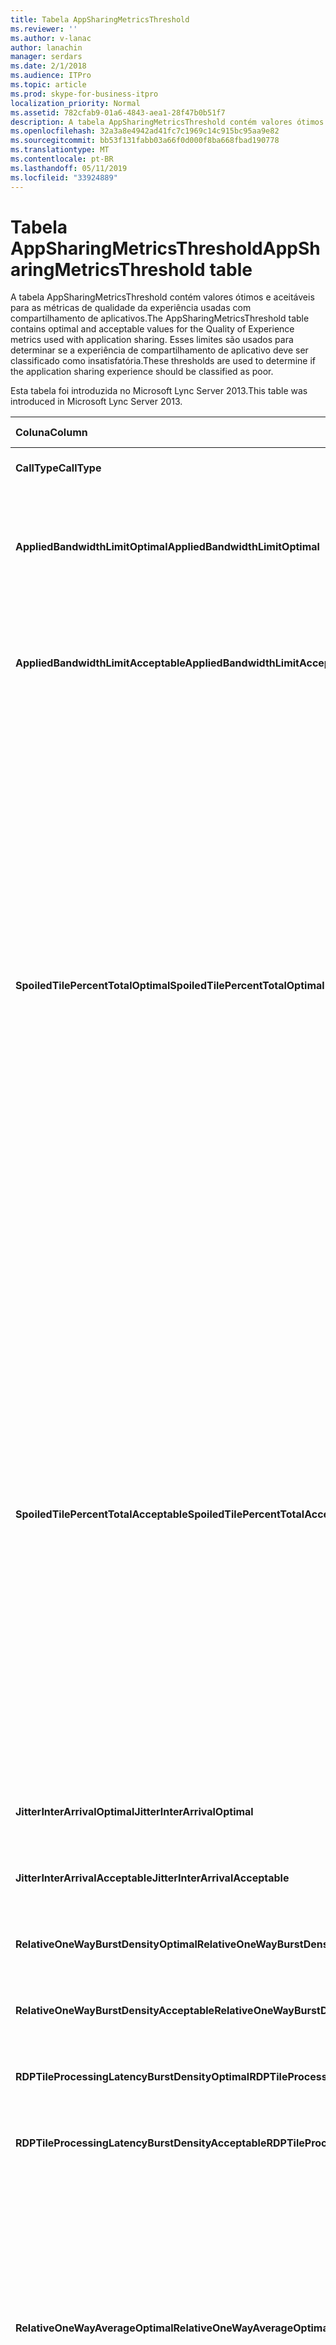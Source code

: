 ```yaml
---
title: Tabela AppSharingMetricsThreshold
ms.reviewer: ''
ms.author: v-lanac
author: lanachin
manager: serdars
ms.date: 2/1/2018
ms.audience: ITPro
ms.topic: article
ms.prod: skype-for-business-itpro
localization_priority: Normal
ms.assetid: 782cfab9-01a6-4843-aea1-28f47b0b51f7
description: A tabela AppSharingMetricsThreshold contém valores ótimos e aceitáveis para as métricas de qualidade da experiência usadas com compartilhamento de aplicativos. Esses limites são usados para determinar se a experiência de compartilhamento de aplicativo deve ser classificado como insatisfatória.
ms.openlocfilehash: 32a3a8e4942ad41fc7c1969c14c915bc95aa9e82
ms.sourcegitcommit: bb53f131fabb03a66f0d000f8ba668fbad190778
ms.translationtype: MT
ms.contentlocale: pt-BR
ms.lasthandoff: 05/11/2019
ms.locfileid: "33924889"
---
```

# <a name="appsharingmetricsthreshold-table"></a><span data-ttu-id="0a47a-104">Tabela AppSharingMetricsThreshold</span><span class="sxs-lookup"><span data-stu-id="0a47a-104">AppSharingMetricsThreshold table</span></span>
 
<span data-ttu-id="0a47a-105">A tabela AppSharingMetricsThreshold contém valores ótimos e aceitáveis para as métricas de qualidade da experiência usadas com compartilhamento de aplicativos.</span><span class="sxs-lookup"><span data-stu-id="0a47a-105">The AppSharingMetricsThreshold table contains optimal and acceptable values for the Quality of Experience metrics used with application sharing.</span></span> <span data-ttu-id="0a47a-106">Esses limites são usados para determinar se a experiência de compartilhamento de aplicativo deve ser classificado como insatisfatória.</span><span class="sxs-lookup"><span data-stu-id="0a47a-106">These thresholds are used to determine if the application sharing experience should be classified as poor.</span></span>
  
<span data-ttu-id="0a47a-107">Esta tabela foi introduzida no Microsoft Lync Server 2013.</span><span class="sxs-lookup"><span data-stu-id="0a47a-107">This table was introduced in Microsoft Lync Server 2013.</span></span>
  
|<span data-ttu-id="0a47a-108">**Coluna**</span><span class="sxs-lookup"><span data-stu-id="0a47a-108">**Column**</span></span>|<span data-ttu-id="0a47a-109">**Tipo de dados**</span><span class="sxs-lookup"><span data-stu-id="0a47a-109">**Data Type**</span></span>|<span data-ttu-id="0a47a-110">**Chave/índice**</span><span class="sxs-lookup"><span data-stu-id="0a47a-110">**Key/Index**</span></span>|<span data-ttu-id="0a47a-111">**Detalhes**</span><span class="sxs-lookup"><span data-stu-id="0a47a-111">**Details**</span></span>|
|:-----|:-----|:-----|:-----|
|<span data-ttu-id="0a47a-112">**CallType**</span><span class="sxs-lookup"><span data-stu-id="0a47a-112">**CallType**</span></span> <br/> |<span data-ttu-id="0a47a-113">int</span><span class="sxs-lookup"><span data-stu-id="0a47a-113">int</span></span>  <br/> |<span data-ttu-id="0a47a-114">Primária</span><span class="sxs-lookup"><span data-stu-id="0a47a-114">Primary</span></span>  <br/> |<span data-ttu-id="0a47a-115">Tipo de chamada feita.</span><span class="sxs-lookup"><span data-stu-id="0a47a-115">Type of call that was placed.</span></span>  <br/> |
|<span data-ttu-id="0a47a-116">**AppliedBandwidthLimitOptimal**</span><span class="sxs-lookup"><span data-stu-id="0a47a-116">**AppliedBandwidthLimitOptimal**</span></span> <br/> |<span data-ttu-id="0a47a-117">int</span><span class="sxs-lookup"><span data-stu-id="0a47a-117">int</span></span>  <br/> ||<span data-ttu-id="0a47a-118">Limitação de largura de banda otimizado para compartilhamento de aplicativos.</span><span class="sxs-lookup"><span data-stu-id="0a47a-118">Optimal bandwidth limitation for application sharing.</span></span> <span data-ttu-id="0a47a-119">O valor padrão é 1.000.000.</span><span class="sxs-lookup"><span data-stu-id="0a47a-119">The default value is 1000000.</span></span>  <br/> |
|<span data-ttu-id="0a47a-120">**AppliedBandwidthLimitAcceptable**</span><span class="sxs-lookup"><span data-stu-id="0a47a-120">**AppliedBandwidthLimitAcceptable**</span></span> <br/> |<span data-ttu-id="0a47a-121">int</span><span class="sxs-lookup"><span data-stu-id="0a47a-121">int</span></span>  <br/> ||<span data-ttu-id="0a47a-122">Limitação de largura de banda aceitável para compartilhamento de aplicativos.</span><span class="sxs-lookup"><span data-stu-id="0a47a-122">Acceptable bandwidth limitation for application sharing.</span></span> <span data-ttu-id="0a47a-123">O valor padrão é 500000.</span><span class="sxs-lookup"><span data-stu-id="0a47a-123">The default value is 500000.</span></span>  <br/> |
|<span data-ttu-id="0a47a-124">**SpoiledTilePercentTotalOptimal**</span><span class="sxs-lookup"><span data-stu-id="0a47a-124">**SpoiledTilePercentTotalOptimal**</span></span> <br/> |<span data-ttu-id="0a47a-125">decimal(5,2)</span><span class="sxs-lookup"><span data-stu-id="0a47a-125">decimal(5,2)</span></span>  <br/> ||<span data-ttu-id="0a47a-126">Taxa de porcentagem ideal para blocos "estragados" para a classificação de uma qualidade de compartilhamento de aplicativos.</span><span class="sxs-lookup"><span data-stu-id="0a47a-126">Optimal percentage rate for "spoiled" tiles for classifying an Application Sharing quality.</span></span> <span data-ttu-id="0a47a-127">Esse valor é a porcentagem do conteúdo do que o participante do compartilhamento que não chegou ao visualizador.</span><span class="sxs-lookup"><span data-stu-id="0a47a-127">This value is the percentage of the content from the sharer that did not reach the viewer.</span></span> <span data-ttu-id="0a47a-128">Conteúdo pode ser descartado (ou estragado) quando o participante do compartilhamento descarta blocos da origem de gráficos ou o ASMCU organiza descarta organiza do compartilhador respectivamente.</span><span class="sxs-lookup"><span data-stu-id="0a47a-128">Content may be discarded (or spoiled) when the sharer discards tiles from the graphics source or the ASMCU tiles discards tiles from Sharer respectively.</span></span> <span data-ttu-id="0a47a-129">O valor padrão é % 11.</span><span class="sxs-lookup"><span data-stu-id="0a47a-129">The default value is 11 percent.</span></span>  <br/> |
|<span data-ttu-id="0a47a-130">**SpoiledTilePercentTotalAcceptable**</span><span class="sxs-lookup"><span data-stu-id="0a47a-130">**SpoiledTilePercentTotalAcceptable**</span></span> <br/> |<span data-ttu-id="0a47a-131">decimal(5,2)</span><span class="sxs-lookup"><span data-stu-id="0a47a-131">decimal(5,2)</span></span>  <br/> ||<span data-ttu-id="0a47a-132">Taxa de porcentagem aceitável para blocos "estragados" para a classificação de uma qualidade de compartilhamento de aplicativos.</span><span class="sxs-lookup"><span data-stu-id="0a47a-132">Acceptable percentage rate for "spoiled" tiles for classifying an Application Sharing quality.</span></span> <span data-ttu-id="0a47a-133">Esse valor é a porcentagem do conteúdo do que o participante do compartilhamento que não chegou ao visualizador.</span><span class="sxs-lookup"><span data-stu-id="0a47a-133">This value is the percentage of the content from the sharer that did not reach the viewer.</span></span> <span data-ttu-id="0a47a-134">Conteúdo pode ser descartado (ou estragado) quando o participante do compartilhamento descarta blocos da origem de gráficos ou o ASMCU organiza descarta organiza do compartilhador respectivamente.</span><span class="sxs-lookup"><span data-stu-id="0a47a-134">Content may be discarded (or spoiled) when the sharer discards tiles from the graphics source or the ASMCU tiles discards tiles from Sharer respectively.</span></span> <span data-ttu-id="0a47a-135">O valor padrão é 36%.</span><span class="sxs-lookup"><span data-stu-id="0a47a-135">The default value is 36 percent.</span></span>  <br/> |
|<span data-ttu-id="0a47a-136">**JitterInterArrivalOptimal**</span><span class="sxs-lookup"><span data-stu-id="0a47a-136">**JitterInterArrivalOptimal**</span></span> <br/> |<span data-ttu-id="0a47a-137">int</span><span class="sxs-lookup"><span data-stu-id="0a47a-137">int</span></span>  <br/> ||<span data-ttu-id="0a47a-138">Esta coluna não é usada no Microsoft Lync Server 2013.</span><span class="sxs-lookup"><span data-stu-id="0a47a-138">This column is not used in Microsoft Lync Server 2013.</span></span>  <br/> |
|<span data-ttu-id="0a47a-139">**JitterInterArrivalAcceptable**</span><span class="sxs-lookup"><span data-stu-id="0a47a-139">**JitterInterArrivalAcceptable**</span></span> <br/> |<span data-ttu-id="0a47a-140">int</span><span class="sxs-lookup"><span data-stu-id="0a47a-140">int</span></span>  <br/> ||<span data-ttu-id="0a47a-141">Esta coluna não é usada no Microsoft Lync Server 2013.</span><span class="sxs-lookup"><span data-stu-id="0a47a-141">This column is not used in Microsoft Lync Server 2013.</span></span>  <br/> |
|<span data-ttu-id="0a47a-142">**RelativeOneWayBurstDensityOptimal**</span><span class="sxs-lookup"><span data-stu-id="0a47a-142">**RelativeOneWayBurstDensityOptimal**</span></span> <br/> |<span data-ttu-id="0a47a-143">float</span><span class="sxs-lookup"><span data-stu-id="0a47a-143">float</span></span>  <br/> ||<span data-ttu-id="0a47a-144">Esta coluna não é usada no Microsoft Lync Server 2013.</span><span class="sxs-lookup"><span data-stu-id="0a47a-144">This column is not used in Microsoft Lync Server 2013.</span></span>  <br/> |
|<span data-ttu-id="0a47a-145">**RelativeOneWayBurstDensityAcceptable**</span><span class="sxs-lookup"><span data-stu-id="0a47a-145">**RelativeOneWayBurstDensityAcceptable**</span></span> <br/> |<span data-ttu-id="0a47a-146">float</span><span class="sxs-lookup"><span data-stu-id="0a47a-146">float</span></span>  <br/> ||<span data-ttu-id="0a47a-147">Esta coluna não é usada no Microsoft Lync Server 2013.</span><span class="sxs-lookup"><span data-stu-id="0a47a-147">This column is not used in Microsoft Lync Server 2013.</span></span>  <br/> |
|<span data-ttu-id="0a47a-148">**RDPTileProcessingLatencyBurstDensityOptimal**</span><span class="sxs-lookup"><span data-stu-id="0a47a-148">**RDPTileProcessingLatencyBurstDensityOptimal**</span></span> <br/> |<span data-ttu-id="0a47a-149">float</span><span class="sxs-lookup"><span data-stu-id="0a47a-149">float</span></span>  <br/> ||<span data-ttu-id="0a47a-150">Esta coluna não é usada no Microsoft Lync Server 2013.</span><span class="sxs-lookup"><span data-stu-id="0a47a-150">This column is not used in Microsoft Lync Server 2013.</span></span>  <br/> |
|<span data-ttu-id="0a47a-151">**RDPTileProcessingLatencyBurstDensityAcceptable**</span><span class="sxs-lookup"><span data-stu-id="0a47a-151">**RDPTileProcessingLatencyBurstDensityAcceptable**</span></span> <br/> |<span data-ttu-id="0a47a-152">float</span><span class="sxs-lookup"><span data-stu-id="0a47a-152">float</span></span>  <br/> ||<span data-ttu-id="0a47a-153">Esta coluna não é usada no Microsoft Lync Server 2013.</span><span class="sxs-lookup"><span data-stu-id="0a47a-153">This column is not used in Microsoft Lync Server 2013.</span></span>  <br/> |
|<span data-ttu-id="0a47a-154">**RelativeOneWayAverageOptimal**</span><span class="sxs-lookup"><span data-stu-id="0a47a-154">**RelativeOneWayAverageOptimal**</span></span> <br/> |<span data-ttu-id="0a47a-155">float</span><span class="sxs-lookup"><span data-stu-id="0a47a-155">float</span></span>  <br/> ||<span data-ttu-id="0a47a-156">Valor ideal para o atraso unidirecional relativo entre os pontos de extremidade de duas mídias envolvidos no compartilhamento de aplicativos.</span><span class="sxs-lookup"><span data-stu-id="0a47a-156">Optimal value for the relative one-way delay between the two media endpoints involved in the application sharing.</span></span> <span data-ttu-id="0a47a-157">Esta é uma medida de latência de salto único.</span><span class="sxs-lookup"><span data-stu-id="0a47a-157">This is a single-hop latency measure.</span></span> <span data-ttu-id="0a47a-158">O valor padrão é 1,0 segundos.</span><span class="sxs-lookup"><span data-stu-id="0a47a-158">The default value is 1.0 seconds.</span></span>  <br/> <span data-ttu-id="0a47a-159">A coluna foi introduzida no Microsoft Lync Server 2013.</span><span class="sxs-lookup"><span data-stu-id="0a47a-159">The column was introduced in Microsoft Lync Server 2013.</span></span>  <br/> |
|<span data-ttu-id="0a47a-160">**RelativeOneWayAverageAcceptable**</span><span class="sxs-lookup"><span data-stu-id="0a47a-160">**RelativeOneWayAverageAcceptable**</span></span> <br/> |<span data-ttu-id="0a47a-161">float</span><span class="sxs-lookup"><span data-stu-id="0a47a-161">float</span></span>  <br/> ||<span data-ttu-id="0a47a-162">Valor ideal para o atraso unidirecional relativo entre os pontos de extremidade de duas mídias envolvidos no compartilhamento de aplicativos.</span><span class="sxs-lookup"><span data-stu-id="0a47a-162">Optimal value for the relative one-way delay between the two media endpoints involved in the application sharing.</span></span> <span data-ttu-id="0a47a-163">Esta é uma medida de latência de salto único.</span><span class="sxs-lookup"><span data-stu-id="0a47a-163">This is a single-hop latency measure.</span></span> <span data-ttu-id="0a47a-164">O valor padrão é 1,75 segundos.</span><span class="sxs-lookup"><span data-stu-id="0a47a-164">The default value is 1.75 seconds.</span></span>  <br/> <span data-ttu-id="0a47a-165">A coluna foi introduzida no Microsoft Lync Server 2013.</span><span class="sxs-lookup"><span data-stu-id="0a47a-165">The column was introduced in Microsoft Lync Server 2013.</span></span>  <br/> |
|<span data-ttu-id="0a47a-166">**RDPTileProcessingLatencyAverageOptimal**</span><span class="sxs-lookup"><span data-stu-id="0a47a-166">**RDPTileProcessingLatencyAverageOptimal**</span></span> <br/> |<span data-ttu-id="0a47a-167">float</span><span class="sxs-lookup"><span data-stu-id="0a47a-167">float</span></span>  <br/> ||<span data-ttu-id="0a47a-168">Valor ideal da média peça RDP processamento latência no servidor de conferência como em toda a duração da sessão de visualização.</span><span class="sxs-lookup"><span data-stu-id="0a47a-168">Optimal value of the average RDP tile processing latency in the AS Conferencing Server over the duration of the viewing session.</span></span> <span data-ttu-id="0a47a-169">Latência é a diferença de horário entre quando o quadro Iniciar é codificado no servidor (participante do compartilhamento ou MCU dependendo do cenário) e o mesmo quadro iniciar está decodificado no Visualizador do.</span><span class="sxs-lookup"><span data-stu-id="0a47a-169">Latency is the time difference between when the Start Frame is encoded on the server (sharer or MCU depending on the scenario) and the same Start Frame is decoded on the viewer.</span></span>  <br/> <span data-ttu-id="0a47a-170">Uma média alta reflete um atraso maior na experiência de visualização.</span><span class="sxs-lookup"><span data-stu-id="0a47a-170">A high average reflects a longer delay in the viewing experience.</span></span> <span data-ttu-id="0a47a-171">Um servidor de conferência sobrecarregado pode enfrentar atrasos médios maiores.</span><span class="sxs-lookup"><span data-stu-id="0a47a-171">An overloaded conferencing server may experience higher average delays.</span></span> <span data-ttu-id="0a47a-172">O valor padrão é 200 ms.</span><span class="sxs-lookup"><span data-stu-id="0a47a-172">The default value is 200ms.</span></span>  <br/> <span data-ttu-id="0a47a-173">A coluna foi introduzida no Microsoft Lync Server 2013.</span><span class="sxs-lookup"><span data-stu-id="0a47a-173">The column was introduced in Microsoft Lync Server 2013.</span></span>  <br/> |
|<span data-ttu-id="0a47a-174">**RDPTileProcessingLatencyAverageAcceptable**</span><span class="sxs-lookup"><span data-stu-id="0a47a-174">**RDPTileProcessingLatencyAverageAcceptable**</span></span> <br/> |<span data-ttu-id="0a47a-175">float</span><span class="sxs-lookup"><span data-stu-id="0a47a-175">float</span></span>  <br/> ||<span data-ttu-id="0a47a-176">Valor aceitável da média peça RDP processamento latência no servidor de conferência como em toda a duração da sessão de visualização.</span><span class="sxs-lookup"><span data-stu-id="0a47a-176">Acceptable value of the average RDP tile processing latency in the AS Conferencing Server over the duration of the viewing session.</span></span> <span data-ttu-id="0a47a-177">Latência é a diferença de horário entre quando o quadro Iniciar é codificado no servidor (participante do compartilhamento ou MCU dependendo do cenário) e o mesmo quadro iniciar está decodificado no Visualizador do.</span><span class="sxs-lookup"><span data-stu-id="0a47a-177">Latency is the time difference between when the Start Frame is encoded on the server (sharer or MCU depending on the scenario) and the same Start Frame is decoded on the viewer.</span></span>  <br/> <span data-ttu-id="0a47a-178">Uma média alta reflete um atraso maior na experiência de visualização.</span><span class="sxs-lookup"><span data-stu-id="0a47a-178">A high average reflects a longer delay in the viewing experience.</span></span> <span data-ttu-id="0a47a-179">Um servidor de conferência sobrecarregado pode enfrentar atrasos médios maiores.</span><span class="sxs-lookup"><span data-stu-id="0a47a-179">An overloaded conferencing server may experience higher average delays.</span></span> <span data-ttu-id="0a47a-180">O valor padrão é 200 ms.</span><span class="sxs-lookup"><span data-stu-id="0a47a-180">The default value is 200ms.</span></span>  <br/> <span data-ttu-id="0a47a-181">A coluna foi introduzida no Microsoft Lync Server 2013.</span><span class="sxs-lookup"><span data-stu-id="0a47a-181">The column was introduced in Microsoft Lync Server 2013.</span></span>  <br/> |
   


